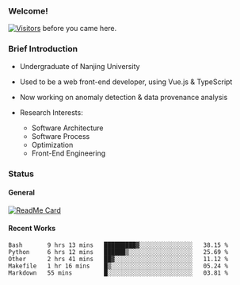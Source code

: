 ### Welcome!

[![Visitors](https://visitor-badge.laobi.icu/badge?page_id=HermitSun.HermitSun)]() before you came here.

### Brief Introduction

- Undergraduate of Nanjing University

- Used to be a web front-end developer, using Vue.js & TypeScript

- Now working on anomaly detection & data provenance analysis

- Research Interests: 
  - Software Architecture
  - Software Process
  - Optimization
  - Front-End Engineering

### Status

#### General

[![ReadMe Card](https://github-readme-stats.hermitsun.vercel.app/api?username=HermitSun&count_private=true&show_icons=true)]()

#### Recent Works

<!--START_SECTION:waka-->
```text
Bash       9 hrs 13 mins   █████████▓░░░░░░░░░░░░░░░   38.15 % 
Python     6 hrs 12 mins   ██████▒░░░░░░░░░░░░░░░░░░   25.69 % 
Other      2 hrs 41 mins   ██▓░░░░░░░░░░░░░░░░░░░░░░   11.12 % 
Makefile   1 hr 16 mins    █▒░░░░░░░░░░░░░░░░░░░░░░░   05.24 % 
Markdown   55 mins         █░░░░░░░░░░░░░░░░░░░░░░░░   03.81 % 
```
<!--END_SECTION:waka-->
